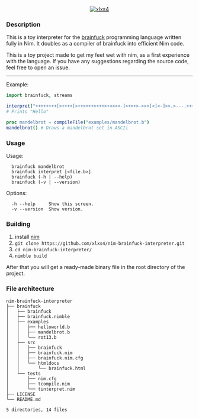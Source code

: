 <div align="center">

[![xlxs4](https://circleci.com/gh/xlxs4/nim-brainfuck-interpreter.svg?style=shield)](https://circleci.com/gh/xlxs4/nim-brainfuck-interpreter)

</div>

### Description

This is a toy interpreter for the [brainfuck](https://www.wikiwand.com/en/Brainfuck) programming language written fully in Nim.
It doubles as a compiler of brainfuck into efficient Nim code.

This is a toy project made to get my feet wet with nim, as a first experience with the language.
If you have any suggestions regarding the source code, feel free to open an issue.

---

Example:

```nim
import brainfuck, streams

interpret("++++++++[>++++[>++>+++>+++>+<<<<-]>+>+>->>+[<]<-]>>.>---.+++++++..+++.")
# Prints "Hello"

proc mandelbrot = compileFile("examples/mandelbrot.b")
mandelbrot() # Draws a mandelbrot set in ASCIi
```

### Usage

Usage:
```
  brainfuck mandelbrot
  brainfuck interpret [<file.b>]
  brainfuck (-h | --help)
  brainfuck (-v | --version)
```

Options:
```
  -h --help     Show this screen.
  -v --version  Show version.
```

### Building

1. install [nim](https://nim-lang.org/)
2. `git clone https://github.com/xlxs4/nim-brainfuck-interpreter.git`
3. `cd nim-brainfuck-interpreter/`
4. `nimble build`

After that you will get a ready-made binary file in the root directory of the project.

### File architecture
```fish
nim-brainfuck-interpreter
├── brainfuck
│   ├── brainfuck
│   ├── brainfuck.nimble
│   ├── examples
│   │   ├── helloworld.b
│   │   ├── mandelbrot.b
│   │   └── rot13.b
│   ├── src
│   │   ├── brainfuck
│   │   ├── brainfuck.nim
│   │   ├── brainfuck.nim.cfg
│   │   └── htmldocs
│   │       └── brainfuck.html
│   └── tests
│       ├── nim.cfg
│       ├── tcompile.nim
│       └── tinterpret.nim
├── LICENSE
└── README.md

5 directories, 14 files
```
